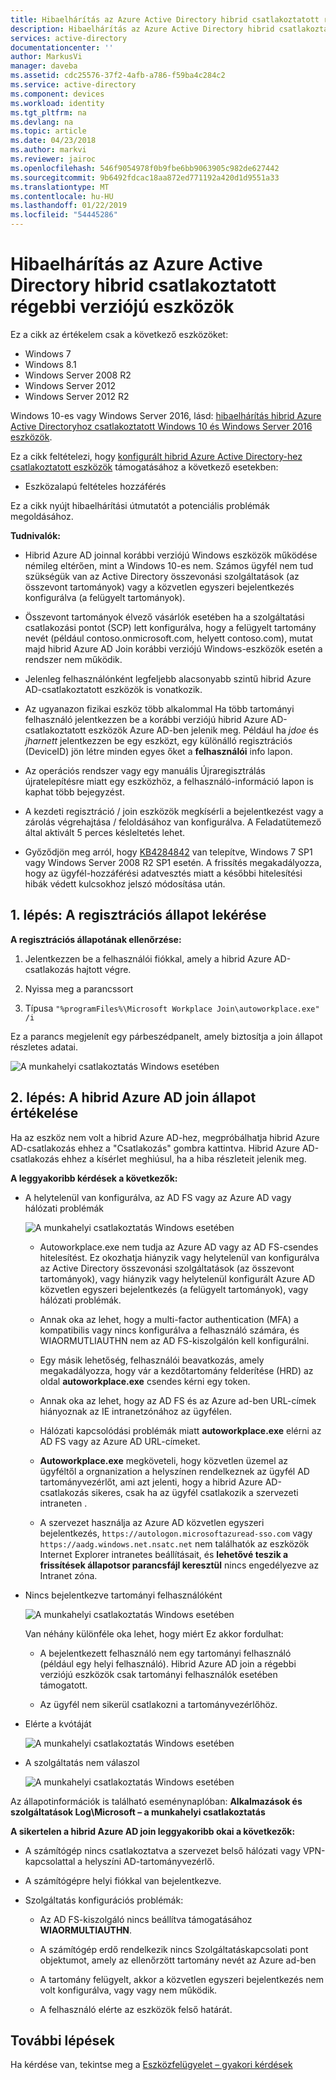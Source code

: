 ```yaml
---
title: Hibaelhárítás az Azure Active Directory hibrid csatlakoztatott régebbi verziójú eszközök |} A Microsoft Docs
description: Hibaelhárítás az Azure Active Directory hibrid csatlakoztatott régebbi verziójú eszközök.
services: active-directory
documentationcenter: ''
author: MarkusVi
manager: daveba
ms.assetid: cdc25576-37f2-4afb-a786-f59ba4c284c2
ms.service: active-directory
ms.component: devices
ms.workload: identity
ms.tgt_pltfrm: na
ms.devlang: na
ms.topic: article
ms.date: 04/23/2018
ms.author: markvi
ms.reviewer: jairoc
ms.openlocfilehash: 546f9054978f0b9fbe6bb9063905c982de627442
ms.sourcegitcommit: 9b6492fdcac18aa872ed771192a420d1d9551a33
ms.translationtype: MT
ms.contentlocale: hu-HU
ms.lasthandoff: 01/22/2019
ms.locfileid: "54445286"
---
```

# <a name="troubleshooting-hybrid-azure-active-directory-joined-down-level-devices"></a>Hibaelhárítás az Azure Active Directory hibrid csatlakoztatott régebbi verziójú eszközök 

Ez a cikk az értékelem csak a következő eszközöket: 

- Windows 7 
- Windows 8.1 
- Windows Server 2008 R2 
- Windows Server 2012 
- Windows Server 2012 R2 
 

Windows 10-es vagy Windows Server 2016, lásd: [hibaelhárítás hibrid Azure Active Directoryhoz csatlakoztatott Windows 10 és Windows Server 2016 eszközök](troubleshoot-hybrid-join-windows-current.md).

Ez a cikk feltételezi, hogy [konfigurált hibrid Azure Active Directory-hez csatlakoztatott eszközök](hybrid-azuread-join-plan.md) támogatásához a következő esetekben:

- Eszközalapú feltételes hozzáférés


Ez a cikk nyújt hibaelhárítási útmutatót a potenciális problémák megoldásához.  

**Tudnivalók:** 

- Hibrid Azure AD joinnal korábbi verziójú Windows eszközök működése némileg eltérően, mint a Windows 10-es nem. Számos ügyfél nem tud szükségük van az Active Directory összevonási szolgáltatások (az összevont tartományok) vagy a közvetlen egyszeri bejelentkezés konfigurálva (a felügyelt tartományok).

- Összevont tartományok élvező vásárlók esetében ha a szolgáltatási csatlakozási pontot (SCP) lett konfigurálva, hogy a felügyelt tartomány nevét (például contoso.onmicrosoft.com, helyett contoso.com), mutat majd hibrid Azure AD Join korábbi verziójú Windows-eszközök esetén a rendszer nem működik.

- Jelenleg felhasználónként legfeljebb alacsonyabb szintű hibrid Azure AD-csatlakoztatott eszközök is vonatkozik. 

- Az ugyanazon fizikai eszköz több alkalommal Ha több tartományi felhasználó jelentkezzen be a korábbi verziójú hibrid Azure AD-csatlakoztatott eszközök Azure AD-ben jelenik meg.  Például ha *jdoe* és *jharnett* jelentkezzen be egy eszközt, egy különálló regisztrációs (DeviceID) jön létre minden egyes őket a **felhasználói** info lapon. 

- Az operációs rendszer vagy egy manuális Újraregisztrálás újratelepítésre miatt egy eszközhöz, a felhasználó-információ lapon is kaphat több bejegyzést.

- A kezdeti regisztráció / join eszközök megkísérli a bejelentkezést vagy a zárolás végrehajtása / feloldásához van konfigurálva. A Feladatütemező által aktivált 5 perces késleltetés lehet. 

- Győződjön meg arról, hogy [KB4284842](https://support.microsoft.com/help/4284842) van telepítve, Windows 7 SP1 vagy Windows Server 2008 R2 SP1 esetén. A frissítés megakadályozza, hogy az ügyfél-hozzáférési adatvesztés miatt a későbbi hitelesítési hibák védett kulcsokhoz jelszó módosítása után.

## <a name="step-1-retrieve-the-registration-status"></a>1. lépés: A regisztrációs állapot lekérése 

**A regisztrációs állapotának ellenőrzése:**  

1. Jelentkezzen be a felhasználói fiókkal, amely a hibrid Azure AD-csatlakozás hajtott végre.

2. Nyissa meg a parancssort 

3. Típusa `"%programFiles%\Microsoft Workplace Join\autoworkplace.exe" /i`

Ez a parancs megjelenít egy párbeszédpanelt, amely biztosítja a join állapot részletes adatai.

![A munkahelyi csatlakoztatás Windows esetében](./media/troubleshoot-hybrid-join-windows-legacy/01.png)


## <a name="step-2-evaluate-the-hybrid-azure-ad-join-status"></a>2. lépés: A hibrid Azure AD join állapot értékelése 

Ha az eszköz nem volt a hibrid Azure AD-hez, megpróbálhatja hibrid Azure AD-csatlakozás ehhez a "Csatlakozás" gombra kattintva. Hibrid Azure AD-csatlakozás ehhez a kísérlet meghiúsul, ha a hiba részleteit jelenik meg.


**A leggyakoribb kérdések a következők:**

- A helytelenül van konfigurálva, az AD FS vagy az Azure AD vagy hálózati problémák

    ![A munkahelyi csatlakoztatás Windows esetében](./media/troubleshoot-hybrid-join-windows-legacy/02.png)
    
    - Autoworkplace.exe nem tudja az Azure AD vagy az AD FS-csendes hitelesítést. Ez okozhatja hiányzik vagy helytelenül van konfigurálva az Active Directory összevonási szolgáltatások (az összevont tartományok), vagy hiányzik vagy helytelenül konfigurált Azure AD közvetlen egyszeri bejelentkezés (a felügyelt tartományok), vagy hálózati problémák. 
    
     - Annak oka az lehet, hogy a multi-factor authentication (MFA) a kompatibilis vagy nincs konfigurálva a felhasználó számára, és WIAORMUTLIAUTHN nem az AD FS-kiszolgálón kell konfigurálni. 
     
     - Egy másik lehetőség, felhasználói beavatkozás, amely megakadályozza, hogy vár a kezdőtartomány felderítése (HRD) az oldal **autoworkplace.exe** csendes kérni egy token.
     
     - Annak oka az lehet, hogy az AD FS és az Azure ad-ben URL-címek hiányoznak az IE intranetzónához az ügyfélen.
     
     - Hálózati kapcsolódási problémák miatt **autoworkplace.exe** elérni az AD FS vagy az Azure AD URL-címeket. 
     
     - **Autoworkplace.exe** megköveteli, hogy közvetlen üzemel az ügyféltől a orgnanization a helyszínen rendelkeznek az ügyfél AD tartományvezérlőt, ami azt jelenti, hogy a hibrid Azure AD-csatlakozás sikeres, csak ha az ügyfél csatlakozik a szervezeti intraneten .
     
     - A szervezet használja az Azure AD közvetlen egyszeri bejelentkezés, `https://autologon.microsoftazuread-sso.com` vagy `https://aadg.windows.net.nsatc.net` nem találhatók az eszközök Internet Explorer intranetes beállításait, és **lehetővé teszik a frissítések állapotsor parancsfájl keresztül** nincs engedélyezve az Intranet zóna.

- Nincs bejelentkezve tartományi felhasználóként

    ![A munkahelyi csatlakoztatás Windows esetében](./media/troubleshoot-hybrid-join-windows-legacy/03.png)
    
    Van néhány különféle oka lehet, hogy miért Ez akkor fordulhat:
    
    - A bejelentkezett felhasználó nem egy tartományi felhasználó (például egy helyi felhasználó). Hibrid Azure AD join a régebbi verziójú eszközök csak tartományi felhasználók esetében támogatott.
    
    - Az ügyfél nem sikerül csatlakozni a tartományvezérlőhöz.    

- Elérte a kvótáját

    ![A munkahelyi csatlakoztatás Windows esetében](./media/troubleshoot-hybrid-join-windows-legacy/04.png)

- A szolgáltatás nem válaszol 

    ![A munkahelyi csatlakoztatás Windows esetében](./media/troubleshoot-hybrid-join-windows-legacy/05.png)

Az állapotinformációk is található eseménynaplóban: **Alkalmazások és szolgáltatások Log\Microsoft – a munkahelyi csatlakoztatás**
  
**A sikertelen a hibrid Azure AD join leggyakoribb okai a következők:** 

- A számítógép nincs csatlakoztatva a szervezet belső hálózati vagy VPN-kapcsolattal a helyszíni AD-tartományvezérlő.

- A számítógépre helyi fiókkal van bejelentkezve. 

- Szolgáltatás konfigurációs problémák: 

  - Az AD FS-kiszolgáló nincs beállítva támogatásához **WIAORMULTIAUTHN**. 

  - A számítógép erdő rendelkezik nincs Szolgáltatáskapcsolati pont objektumot, amely az ellenőrzött tartomány nevét az Azure ad-ben 
  
  - A tartomány felügyelt, akkor a közvetlen egyszeri bejelentkezés nem volt konfigurálva, vagy vagy nem működik.

  - A felhasználó elérte az eszközök felső határát. 

## <a name="next-steps"></a>További lépések

Ha kérdése van, tekintse meg a [Eszközfelügyelet – gyakori kérdések](faq.md)  
